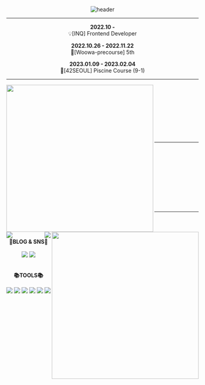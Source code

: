<div align="center">

  ![header](https://capsule-render.vercel.app/api?type=waving&color=gradient&text=HI%20%20I'M%20%20SWARVY!&height=300&fontSize=50&animation=twinkling)
  
  ---

  **2022.10 -**  
  💡[INQ] Frontend Developer
  
  **2022.10.26 - 2022.11.22**  
  🌱[Woowa-precourse] 5th
  
  **2023.01.09 - 2023.02.04**  
  🌱[42SEOUL] Piscine Course (9-1)
  
  ---
  
  <div>
    <a href="https://github.com/anuraghazra/github-readme-stats" title="Go to Source">
      <img align="left" width=385 src="https://github-readme-stats.vercel.app/api?username=swarvy&show_icons=true&theme=dark&hide_border=true&bg_color=151515&icon_color=ffffff&text_color=ffffff&title_color=00e6fe" />
    </a>
    <a href="https://git.io/streak-stats" title="Go to Source">
      <img align="right" width=385 src="http://github-readme-streak-stats.herokuapp.com?user=swarvy&hide_border=true&theme=black-ice" alt="" />
    </a>
  </div><br/><br/><br/><br/><br/><br/><br/><br/>
  
  ---
  
  <br/>
  <div>
    <img align="left" src="http://mazassumnida.wtf/api/v2/generate_badge?boj=alwaysawake0083"></img>
    <img align="right" src="http://mazandi.herokuapp.com/api?handle=alwaysawake0083&theme=warm"></img>
  </div><br/><br/><br/><br/><br/><br/><br/><br/>
  
  ---
  
  <br/>
  <div align="center">
      <br/><br/>
      <div><b>🪩BLOG & SNS🪩</b></div>
      <br/>
      <div>
        <a href="https://swarvy.tistory.com/"><img src="https://img.shields.io/badge/Tistory-000000?style=flat-square&logo=tistory&logoColor=white"/></a>
        <a href="https://www.instagram.com/caffhheine/"><img src="https://img.shields.io/badge/Instagram-E4405F?style=flat-square&logo=instagram&logoColor=white"/></a>
      </div>
      <br/><br/>
      <div><b>📚TOOLS📚</b></div>
      <br/>
      <div>
        <img src="https://img.shields.io/badge/JavaScript-F7DF1E?style=flat-square&logo=javascript&logoColor=black"/>
        <img src="https://img.shields.io/badge/TypeScript-3178C6?style=flat-square&logo=typescript&logoColor=black"/>
        <img src="https://img.shields.io/badge/React-61DAFB?style=flat-square&logo=react&logoColor=black"/>
        <img src="https://img.shields.io/badge/HTML5-E34F26?style=flat-square&logo=html5&logoColor=black"/>
        <img src="https://img.shields.io/badge/CSS3-31572B6?style=flat-square&logo=css3&logoColor=black"/>
        <img src="https://img.shields.io/badge/C99-A8B9CC?style=flat-square&logo=c&logoColor=black"/>
      </div>
      <br/>
  </div>
</div>
